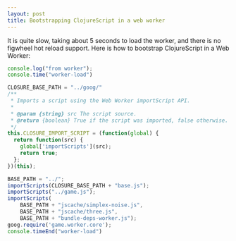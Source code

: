 ```yaml
---
layout: post
title: Bootstrapping ClojureScript in a web worker
---
```


It is quite slow, taking about 5 seconds to load the worker, and there is no figwheel hot reload support.
Here is how to bootstrap ClojureScript in a Web Worker:

```javascript
console.log("from worker");
console.time("worker-load")

CLOSURE_BASE_PATH = "../goog/"
/**
 * Imports a script using the Web Worker importScript API.
 *
 * @param {string} src The script source.
 * @return {boolean} True if the script was imported, false otherwise.
 */
this.CLOSURE_IMPORT_SCRIPT = (function(global) {
  return function(src) {
    global['importScripts'](src);
    return true;
  };
})(this);

BASE_PATH = "../";
importScripts(CLOSURE_BASE_PATH + "base.js");
importScripts("../game.js");
importScripts(
    BASE_PATH + "jscache/simplex-noise.js",
    BASE_PATH + "jscache/three.js",
    BASE_PATH + "bundle-deps-worker.js");
goog.require('game.worker.core');
console.timeEnd("worker-load")
```


